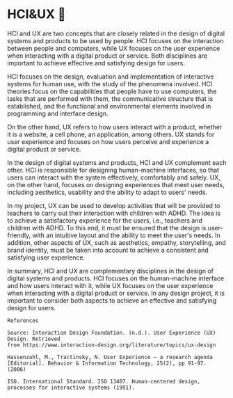 # HCI&UX 📱

HCI and UX are two concepts that are closely related in the design of digital systems and products to be used by people. HCI focuses on the interaction between people and computers, while UX focuses on the user experience when interacting with a digital product or service. Both disciplines are important to achieve effective and satisfying design for users.

HCI focuses on the design, evaluation and implementation of interactive systems for human use, with the study of the phenomena involved. HCI theories focus on the capabilities that people have to use computers, the tasks that are performed with them, the communicative structure that is established, and the functional and environmental elements involved in programming and interface design.

On the other hand, UX refers to how users interact with a product, whether it is a website, a cell phone, an application, among others. UX stands for user experience and focuses on how users perceive and experience a digital product or service. 

In the design of digital systems and products, HCI and UX complement each other. HCI is responsible for designing human-machine interfaces, so that users can interact with the system effectively, comfortably and safely. UX, on the other hand, focuses on designing experiences that meet user needs, including aesthetics, usability and the ability to adapt to users' needs.

In my project, UX can be used to develop activities that will be provided to teachers to carry out their interaction with children with ADHD. The idea is to achieve a satisfactory experience for the users, i.e., teachers and children with ADHD. To this end, it must be ensured that the design is user-friendly, with an intuitive layout and the ability to meet the user's needs. In addition, other aspects of UX, such as aesthetics, empathy, storytelling, and brand identity, must be taken into account to achieve a consistent and satisfying user experience.

In summary, HCI and UX are complementary disciplines in the design of digital systems and products. HCI focuses on the human-machine interface and how users interact with it, while UX focuses on the user experience when interacting with a digital product or service. In any design project, it is important to consider both aspects to achieve an effective and satisfying design for users.


    References
    
    Source: Interaction Design Foundation. (n.d.). User Experience (UX) Design. Retrieved 
    from https://www.interaction-design.org/literature/topics/ux-design
    
    Hassenzahl, M., Tractinsky, N. User Experience – a research agenda [Editorial]. Behavior & Information Technology, 25(2), pp 91-97. (2006)
    
    ISO. International Standard. ISO 13407. Human-centered design, processes for interactive systems (1991).

    
    

